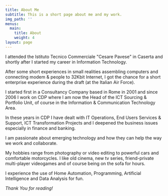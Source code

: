 ```yaml
---
title: About Me
subtitle: This is a short page about me and my work.
img_path: ''
menus:
  main:
    title: About
    weight: 4
layout: page
---
```

I attended the Istituto Tecnico Commerciale "Cesare Pavese" in Caserta and shortly after I started my career in Information Technology.

After some short experiences in small realities assembling computers and connecting modem & people to 32Kbit Internet, I got the chance for a short enterprise experience during the draft (at the Italian Air Force). 

I started first in a Consultancy Company based in Rome in 2001 and since 2006 I work on CDP where I am now the Head of the ICT Sourcing & Portfolio Unit, of course in the Information & Communication Technology Area.

In these years in CDP I have dealt with IT Operations, End Users Services & Support, ICT Transformation Projects and I deepened the business issues especially in finance and banking. 

I am passionate about emerging technology and how they can help the way we work and collaborate. 

My hobbies range from photography or video editing to powerful cars and comfortable motorcycles. I like old cinema, new tv series, friend-private multi-player videogames and of course being on the sofa for hours.

I experience the use of Home Automation, Programming, Artificial Intelligence and Data Analysis for fun.

*Thank You for reading!*